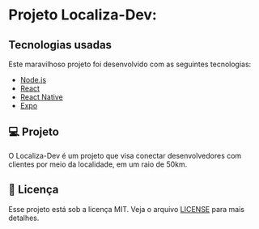 # Projeto Localiza-Dev:

## Tecnologias usadas
Este maravilhoso projeto foi desenvolvido com as seguintes tecnologias:
- [Node.js](https://nodejs.org/en/)
- [React](https://reactjs.org)
- [React Native](https://facebook.github.io/react-native/)
- [Expo](https://expo.io/)

## :computer: Projeto

O Localiza-Dev é um projeto que visa conectar desenvolvedores com clientes por meio da localidade, em um raio de 50km.

## :memo: Licença

Esse projeto está sob a licença MIT. Veja o arquivo [LICENSE](LICENSE.md) para mais detalhes.
